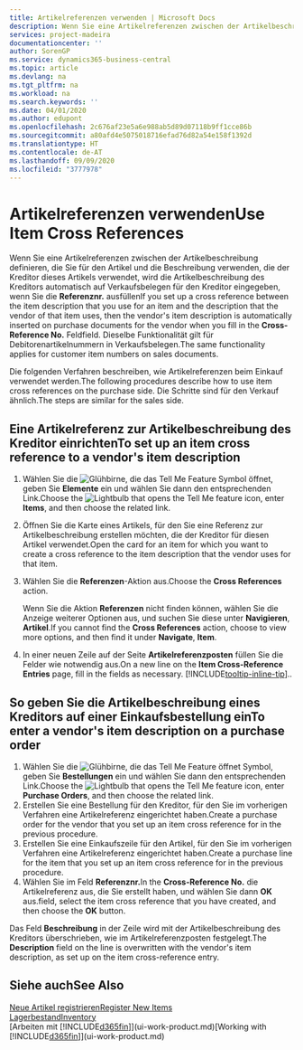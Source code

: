 ```yaml
---
title: Artikelreferenzen verwenden | Microsoft Docs
description: Wenn Sie eine Artikelreferenzen zwischen der Artikelbeschreibung definieren, die Sie für den Artikel und die Beschreibung verwenden, die der Kreditor dieses Artikels verwendet, wird die Artikelbeschreibung des Kreditors automatisch auf Verkaufsbelegen für den Kreditor eingegeben, wenn Sie die **Referenznr.** ausfüllen Feld
services: project-madeira
documentationcenter: ''
author: SorenGP
ms.service: dynamics365-business-central
ms.topic: article
ms.devlang: na
ms.tgt_pltfrm: na
ms.workload: na
ms.search.keywords: ''
ms.date: 04/01/2020
ms.author: edupont
ms.openlocfilehash: 2c676af23e5a6e988ab5d89d07118b9ff1cce86b
ms.sourcegitcommit: a80afd4e5075018716efad76d82a54e158f1392d
ms.translationtype: HT
ms.contentlocale: de-AT
ms.lasthandoff: 09/09/2020
ms.locfileid: "3777978"
---
```

# <a name="use-item-cross-references"></a><span data-ttu-id="af2b3-104">Artikelreferenzen verwenden</span><span class="sxs-lookup"><span data-stu-id="af2b3-104">Use Item Cross References</span></span>
<span data-ttu-id="af2b3-105">Wenn Sie eine Artikelreferenzen zwischen der Artikelbeschreibung definieren, die Sie für den Artikel und die Beschreibung verwenden, die der Kreditor dieses Artikels verwendet, wird die Artikelbeschreibung des Kreditors automatisch auf Verkaufsbelegen für den Kreditor eingegeben, wenn Sie die **Referenznr.** ausfüllen</span><span class="sxs-lookup"><span data-stu-id="af2b3-105">If you set up a cross reference between the item description that you use for an item and the description that the vendor of that item uses, then the vendor's item description is automatically inserted on purchase documents for the vendor when you fill in the **Cross-Reference No.**</span></span> <span data-ttu-id="af2b3-106">Feld</span><span class="sxs-lookup"><span data-stu-id="af2b3-106">field.</span></span> <span data-ttu-id="af2b3-107">Dieselbe Funktionalität gilt für Debitorenartikelnummern in Verkaufsbelegen.</span><span class="sxs-lookup"><span data-stu-id="af2b3-107">The same functionality applies for customer item numbers on sales documents.</span></span>

<span data-ttu-id="af2b3-108">Die folgenden Verfahren beschreiben, wie Artikelreferenzen beim Einkauf verwendet werden.</span><span class="sxs-lookup"><span data-stu-id="af2b3-108">The following procedures describe how to use item cross references on the purchase side.</span></span> <span data-ttu-id="af2b3-109">Die Schritte sind für den Verkauf ähnlich.</span><span class="sxs-lookup"><span data-stu-id="af2b3-109">The steps are similar for the sales side.</span></span>

## <a name="to-set-up-an-item-cross-reference-to-a-vendors-item-description"></a><span data-ttu-id="af2b3-110">Eine Artikelreferenz zur Artikelbeschreibung des Kreditor einrichten</span><span class="sxs-lookup"><span data-stu-id="af2b3-110">To set up an item cross reference to a vendor's item description</span></span>

1. <span data-ttu-id="af2b3-111">Wählen Sie die ![Glühbirne, die das Tell Me Feature](media/ui-search/search_small.png "Tell Me-Funktion") Symbol öffnet, geben Sie **Elemente** ein und wählen Sie dann den entsprechenden Link.</span><span class="sxs-lookup"><span data-stu-id="af2b3-111">Choose the ![Lightbulb that opens the Tell Me feature](media/ui-search/search_small.png "Tell me what you want to do") icon, enter **Items**, and then choose the related link.</span></span>
2. <span data-ttu-id="af2b3-112">Öffnen Sie die Karte eines Artikels, für den Sie eine Referenz zur Artikelbeschreibung erstellen möchten, die der Kreditor für diesen Artikel verwendet.</span><span class="sxs-lookup"><span data-stu-id="af2b3-112">Open the card for an item for which you want to create a cross reference to the item description that the vendor uses for that item.</span></span>
3. <span data-ttu-id="af2b3-113">Wählen Sie die **Referenzen**-Aktion aus.</span><span class="sxs-lookup"><span data-stu-id="af2b3-113">Choose the **Cross References** action.</span></span>

     <span data-ttu-id="af2b3-114">Wenn Sie die Aktion **Referenzen** nicht finden können, wählen Sie die Anzeige weiterer Optionen aus, und suchen Sie diese unter **Navigieren**, **Artikel**.</span><span class="sxs-lookup"><span data-stu-id="af2b3-114">If you cannot find the **Cross References** action, choose to view more options, and then find it under **Navigate**, **Item**.</span></span>
  
4. <span data-ttu-id="af2b3-115">In einer neuen Zeile auf der Seite **Artikelreferenzposten** füllen Sie die Felder wie notwendig aus.</span><span class="sxs-lookup"><span data-stu-id="af2b3-115">On a new line on the **Item Cross-Reference Entries** page, fill in the fields as necessary.</span></span> [!INCLUDE[tooltip-inline-tip](includes/tooltip-inline-tip_md.md)]<span data-ttu-id="af2b3-116">.</span><span class="sxs-lookup"><span data-stu-id="af2b3-116">.</span></span>

## <a name="to-enter-a-vendors-item-description-on-a-purchase-order"></a><span data-ttu-id="af2b3-117">So geben Sie die Artikelbeschreibung eines Kreditors auf einer Einkaufsbestellung ein</span><span class="sxs-lookup"><span data-stu-id="af2b3-117">To enter a vendor's item description on a purchase order</span></span>

1. <span data-ttu-id="af2b3-118">Wählen Sie die ![Glühbirne, die das Tell Me Feature öffnet](media/ui-search/search_small.png "Tell Me-Funktion") Symbol, geben Sie **Bestellungen** ein und wählen Sie dann den entsprechenden Link.</span><span class="sxs-lookup"><span data-stu-id="af2b3-118">Choose the ![Lightbulb that opens the Tell Me feature](media/ui-search/search_small.png "Tell me what you want to do") icon, enter **Purchase Orders**, and then choose the related link.</span></span>
2. <span data-ttu-id="af2b3-119">Erstellen Sie eine Bestellung für den Kreditor, für den Sie im vorherigen Verfahren eine Artikelreferenz eingerichtet haben.</span><span class="sxs-lookup"><span data-stu-id="af2b3-119">Create a purchase order for the vendor that you set up an item cross reference for in the previous procedure.</span></span>
3. <span data-ttu-id="af2b3-120">Erstellen Sie eine Einkaufszeile für den Artikel, für den Sie im vorherigen Verfahren eine Artikelreferenz eingerichtet haben.</span><span class="sxs-lookup"><span data-stu-id="af2b3-120">Create a purchase line for the item that you set up an item cross reference for in the previous procedure.</span></span>
4. <span data-ttu-id="af2b3-121">Wählen Sie im Feld **Referenznr.**</span><span class="sxs-lookup"><span data-stu-id="af2b3-121">In the **Cross-Reference No.**</span></span> <span data-ttu-id="af2b3-122">die Artikelreferenz aus, die Sie erstellt haben, und wählen Sie dann **OK** aus.</span><span class="sxs-lookup"><span data-stu-id="af2b3-122">field, select the item cross reference that you have created, and then choose the **OK** button.</span></span>

<span data-ttu-id="af2b3-123">Das Feld **Beschreibung** in der Zeile wird mit der Artikelbeschreibung des Kreditors überschrieben, wie im Artikelreferenzposten festgelegt.</span><span class="sxs-lookup"><span data-stu-id="af2b3-123">The **Description** field on the line is overwritten with the vendor's item description, as set up on the item cross-reference entry.</span></span>

## <a name="see-also"></a><span data-ttu-id="af2b3-124">Siehe auch</span><span class="sxs-lookup"><span data-stu-id="af2b3-124">See Also</span></span>
[<span data-ttu-id="af2b3-125">Neue Artikel registrieren</span><span class="sxs-lookup"><span data-stu-id="af2b3-125">Register New Items</span></span>](inventory-how-register-new-items.md)  
[<span data-ttu-id="af2b3-126">Lagerbestand</span><span class="sxs-lookup"><span data-stu-id="af2b3-126">Inventory</span></span>](inventory-manage-inventory.md)  
<span data-ttu-id="af2b3-127">[Arbeiten mit [!INCLUDE[d365fin](includes/d365fin_md.md)]](ui-work-product.md)</span><span class="sxs-lookup"><span data-stu-id="af2b3-127">[Working with [!INCLUDE[d365fin](includes/d365fin_md.md)]](ui-work-product.md)</span></span>
